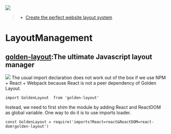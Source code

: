 ![](https://cdn-images-1.medium.com/max/1600/1*phV0oLsKV_qVjFVv5lY1vw.png)

> - [Create the perfect website layout system](http://www.tuicool.com/articles/meiAziQ)

# LayoutManagement
## [golden-layout](https://github.com/deepstreamIO/golden-layout):The ultimate Javascript layout manager
![](https://cloud.githubusercontent.com/assets/512416/4584449/e6c154a0-4ffa-11e4-81a8-a7e5f8689dc5.PNG)
The usual import declaration does not work out of the box if we use NPM + React + Webpack because React is not a peer dependency of Golden Layout.
```
import GoldenLayout  from 'golden-layout'
```
Instead, we need to first shim the module by adding React and ReactDOM as global variable. One way to do it is to use imports loader.
```
const GoldenLayout = require('imports?React=react&ReactDOM=react-dom!golden-layout')
```
